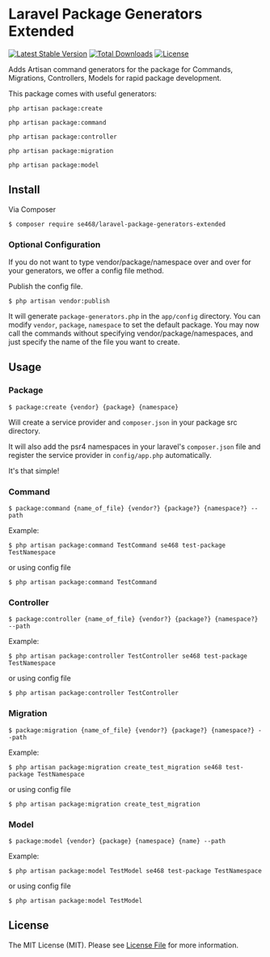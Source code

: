 # Laravel Package Generators Extended
[![Latest Stable Version](https://poser.pugx.org/se468/laravel-package-generators-extended/v/stable)](https://packagist.org/packages/se468/laravel-package-generators-extended)
[![Total Downloads](https://poser.pugx.org/se468/laravel-package-generators-extended/downloads)](https://packagist.org/packages/se468/laravel-package-generators-extended)
[![License](https://poser.pugx.org/se468/laravel-package-generators-extended/license)](https://packagist.org/packages/se468/laravel-package-generators-extended)

Adds Artisan command generators for the package for Commands, Migrations, Controllers, Models for rapid package development.

This package comes with useful generators:
```console
php artisan package:create

php artisan package:command

php artisan package:controller

php artisan package:migration

php artisan package:model
```

## Install
Via Composer
```console
$ composer require se468/laravel-package-generators-extended
```

### Optional Configuration
If you do not want to type vendor/package/namespace over and over for your generators, we offer a config file method. 

Publish the config file. 
```console
$ php artisan vendor:publish
```

It will generate `package-generators.php` in the `app/config` directory. You can modify `vendor`, `package`, `namespace` to set the default package. You may now call the commands without specifying vendor/package/namespaces, and just specify the name of the file you want to create.


## Usage

### Package
```console
$ package:create {vendor} {package} {namespace}
```

Will create a service provider and `composer.json` in your package src directory. 

It will also add the psr4 namespaces in your laravel's `composer.json` file and register the service provider in `config/app.php` automatically.

It's that simple!

### Command
```console
$ package:command {name_of_file} {vendor?} {package?} {namespace?} --path
```

Example:
```console
$ php artisan package:command TestCommand se468 test-package TestNamespace
```
or using config file
```console
$ php artisan package:command TestCommand
```

### Controller
```console
$ package:controller {name_of_file} {vendor?} {package?} {namespace?}  --path
```

Example:
```console
$ php artisan package:controller TestController se468 test-package TestNamespace
```
or using config file
```console
$ php artisan package:controller TestController
```

### Migration
```
$ package:migration {name_of_file} {vendor?} {package?} {namespace?} --path
```

Example:
```console
$ php artisan package:migration create_test_migration se468 test-package TestNamespace 
```
or using config file
```console
$ php artisan package:migration create_test_migration
```

### Model
```console
$ package:model {vendor} {package} {namespace} {name} --path
```

Example:
```console
$ php artisan package:model TestModel se468 test-package TestNamespace 
```
or using config file
```console
$ php artisan package:model TestModel
```

## License

The MIT License (MIT). Please see [License File](LICENSE.md) for more information.
